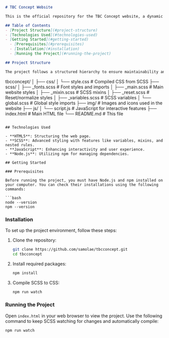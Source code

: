 
```markdown
# TBC Concept Website

This is the official repository for the TBC Concept website, a dynamic and user-friendly platform designed to enhance the banking experience by showcasing various financial products and services tailored for modern users.

## Table of Contents
- [Project Structure](#project-structure)
- [Technologies Used](#technologies-used)
- [Getting Started](#getting-started)
  - [Prerequisites](#prerequisites)
  - [Installation](#installation)
  - [Running the Project](#running-the-project)

## Project Structure

The project follows a structured hierarchy to ensure maintainability and scalability:

```
tbcconcept/
│
├── css/
│   └── style.css             # Compiled CSS from SCSS
├── scss/
│   ├── _fonts.scss           # Font styles and imports
│   ├── _main.scss            # Main website styles
│   ├── _mixin.scss           # SCSS mixins
│   ├── _reset.scss           # Reset/normalize styles
│   ├── _variables.scss       # SCSS variables
│   └── global.scss           # Global style imports
├── img/                      # Images and icons used in the website
├── js/
│   └── script.js             # JavaScript for interactive features
├── index.html                # Main HTML file
└── README.md                 # This file
```

## Technologies Used

- **HTML5**: Structuring the web page.
- **SCSS**: Advanced styling with features like variables, mixins, and nested rules.
- **JavaScript**: Enhancing interactivity and user experience.
- **Node.js**: Utilizing npm for managing dependencies.

## Getting Started

### Prerequisites

Before running the project, you must have Node.js and npm installed on your computer. You can check their installations using the following commands:

```bash
node --version
npm --version
```

### Installation

To set up the project environment, follow these steps:

1. Clone the repository:
   ```bash
   git clone https://github.com/samolae/tbcconcept.git
   cd tbcconcept
   ```

2. Install required packages:
   ```bash
   npm install
   ```

3. Compile SCSS to CSS:
   ```bash
   npm run watch
   ```

### Running the Project

Open `index.html` in your web browser to view the project. Use the following command to keep SCSS watching for changes and automatically compile:

```bash
npm run watch
```
